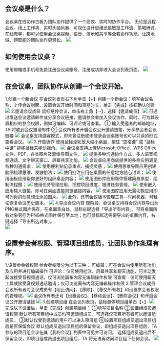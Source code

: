 ## 会议桌是什么？
会议桌在线协作白板为团队协作提供了一个高效、实时的协作平台。
无论是远程会议、线上工作坊、实时头脑风暴、可视化设计思维还是敏捷工作流、策略研讨、在线教学，都可以使用会议桌视频、语音、演示和共享等全套协作功能，让跨地域、跨职能的团队协作更轻松。
![](https://qcloudimg.tencent-cloud.cn/raw/2f48d1e4a2453a94954c04fdcd12a4e0.png)
## 如何使用会议桌？
使用邮箱或手机号免费注册会议桌账号，注册成功即进入会议列表页面。
![](https://qcloudimg.tencent-cloud.cn/raw/f578c25cc84ff747cb86830ca29fc4d2.png)
## 在会议桌，团队协作从创建一个会议开始。
1.创建一个新会议
在会议列表页右下角单击【+】创建一个新会议：填写会议名称，上传会议封面、设置会议开始时间和预期时长，单击【完成】按钮确认创建。
![](https://qcloudimg.tencent-cloud.cn/raw/613bf5f884b47d2d83d5cb345e3a4384.png)
2.邀请会议成员
鼠标悬停会议，单击右上角【···】，选择【邀请成员】
![](https://qcloudimg.tencent-cloud.cn/raw/dd476301e42058f30e06dbed0d332108.png)
可通过发送会议邀请邮件或分享会议链接，邀请参会者加入会议协作，同时，可为其设置相应的参会权限，例如可编辑、可评论或可查看。
①.输入受邀者的邮箱地址，TA 将收到会议邀请邮件
②.会议所有者开启会议公开邀请链接，分享参会者会议链接
![](https://qcloudimg.tencent-cloud.cn/raw/fd7bf44a0023e37377cfe691bdb5e7ab.png)
会议桌支持游客模式，即未曾注册或未登录会议桌账号也可以只读的形式查看会议。
![](https://qcloudimg.tencent-cloud.cn/raw/12b4a185dde6df2708c13ce4e5f20ab0.png)
3.开启协作
使用鼠标滚轮放大缩小桌面，按住 “空格键” 或 “鼠标中键” 拖移鼠标来移动视角。
![](https://qcloudimg.tencent-cloud.cn/raw/7324ea7c725356f2d051944f2a530579.png)
会议桌支持上传Microsoft Office、WPS Office文件、PDF、各类图片及思维导图文件，
![](https://qcloudimg.tencent-cloud.cn/raw/2826e10d4037a2b3645ebb81bc465f14.png)
提供多种沟通协作方式：多人语音视频通话、文字聊天窗口、屏幕共享功能。
![](https://qcloudimg.tencent-cloud.cn/raw/89aa305f7b40113836cecbcfcf11e8f3.png)
会议桌应用商店提供的多样应用满足各种沟通需求：
![](https://qcloudimg.tencent-cloud.cn/raw/549568c395ac70ee562874cacc4ad993.png)
使用便利贴记录重点、捕捉灵感；
![](https://qcloudimg.tencent-cloud.cn/raw/58091134632d1788b12b49b31b8692f6.png)
使用思维导图应用创建脑图梳理思维、发散想法；
![](https://qcloudimg.tencent-cloud.cn/raw/6e157ba68d2c19f33d99355c643b8d11.png)
使用批注应用在桌面的任意地方随心讨论；
![](https://qcloudimg.tencent-cloud.cn/raw/2d85eabe555176360795003b54596a09.png)
使用画板应用帮你更好的组织桌面内容；
![](https://qcloudimg.tencent-cloud.cn/raw/20672a1f4c637cc9defdb7e3db9a3820.png)
使用图形库应用帮你搭建简易原型，绘制流程图；
![](https://qcloudimg.tencent-cloud.cn/raw/0fd9b66c8c9147e11e9df3f23bd01567.png)
使用任务管理应用，把控项目进度，跟进任务管理。
![](https://qcloudimg.tencent-cloud.cn/raw/c6ca2e8f242d0c0df133fa177eebc55a.png)
使用嵌入应用输入链接，即可在桌面直接浏览链接内容，
![](https://qcloudimg.tencent-cloud.cn/raw/4321fb65061664ec76686fc6f29a5999.png)
使用图库应用无需切换应用即可为你的创意想法添加图片。
![](https://qcloudimg.tencent-cloud.cn/raw/14cc95f5eeb6bd158fd14a49d57e7b14.png)
此外，还有会议版本管理工具—时间机器，可轻松恢复会议历史版本。
![](https://qcloudimg.tencent-cloud.cn/raw/1fce5a617e001f55ff9c8e6017f34f1e.png)
4.导出会议内容
现阶段，会议桌支持将会议内容导出为PNG格式图片保存，在桌面空白处，鼠标右键选择「导出所有内容」，可将桌面所有对象另存为PNG格式图片保存至本地；也可鼠标框选需要导出的桌面内容，右键选择「导出所选对象」。  
![](https://qcloudimg.tencent-cloud.cn/raw/b860ece09687f4e3c71e9187e9ebd085.png)
## 设置参会者权限、管理项目组成员，让团队协作条理有序。
1.设置参会者权限
参会者权限分为以下三种：
可编辑：可在会议内使用所有功能及应用并进行编辑操作
可评论：仅可使用批注、屏幕共享和聊天功能，可主动发起或接受音视频通话，仅可浏览画布内容无编辑操作权限
可查看：仅可使用聊天工具或接受音视频通话邀请；仅可浏览画布内容无编辑操作权限
2.管理会议成员
会议所有者对会议成员有【阻止访问】、【移除】、【移交所有权】和设置参会者权限的管理权。
![](https://qcloudimg.tencent-cloud.cn/raw/ea8f1f18a3a459c9e05384aa75efd5f4.png)
会议所有者还可【设置会议】、【移动会议】、【删除会议】和开启会议公开邀请链接
![](https://qcloudimg.tencent-cloud.cn/raw/a55468651a26609b9c66456d5aeeaea0.png)
3.创建项目组
在会议列表页，鼠标悬停项目组单击【+】
![](https://qcloudimg.tencent-cloud.cn/raw/6c024576d0649f322c68a6f7db60aaca.png)
完成以下设置后，单击【完成】创建项目组：
①填写项目名称
②设置组成员邀请权限 默认所有项目组中成员均可邀请组成员，可选择仅项目所有者可以邀请组成员。
③默认仅受到邀请的用户可以进入项目组
④设置项目组成员退出项目组后是否保留会议 默认组成员退出项目组后保留会议，即组成员退出项目组后，TA 参与的项目组会议在其【我的会议】列表中可见并可访问。 选择组成员退出后不保留会议，即项目组成员退出项目组后，TA 将无法再访问项目组下任何会议。
![](https://qcloudimg.tencent-cloud.cn/raw/ce4792c82477de5cfd642a3b37626d80.png)

